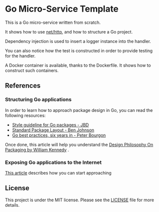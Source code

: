 # Go Micro-Service Template

This is a Go micro-service written from scratch.

It shows how to use [net/http](https://godoc.org/net/http), and how to structure a Go project.

Dependency injection is used to insert a logger instance into the handler.

You can also notice how the test is constructed in order to provide testing for the handler.

A Docker container is available, thanks to the Dockerfile. It shows how to construct such containers.

## References

### Structuring Go applications

In order to learn how to approach package design in Go, you can read the following resources:

- [Style guideline for Go packages - JBD](https://rakyll.org/style-packages/)
- [Standard Package Layout - Ben Johnson](https://medium.com/@benbjohnson/standard-package-layout-7cdbc8391fc1#.ds38va3pp)
- [Go best practices, six years in - Peter Bourgon](https://peter.bourgon.org/go-best-practices-2016/#repository-structure)

Once done, this article will help you understand
the [Design Philosophy On Packaging by William Kennedy](https://www.ardanlabs.com/blog/2017/02/design-philosophy-on-packaging.html)
.

### Exposing Go applications to the Internet

[This article](https://blog.cloudflare.com/exposing-go-on-the-internet/) describes how you can start approaching

## License

This project is under the MIT license. Please see the [LICENSE](LICENSE) file for more details.
